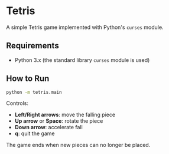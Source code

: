 # Tetris

A simple Tetris game implemented with Python's `curses` module.

## Requirements

- Python 3.x (the standard library `curses` module is used)

## How to Run

```bash
python -m tetris.main
```

Controls:

- **Left/Right arrows**: move the falling piece
- **Up arrow** or **Space**: rotate the piece
- **Down arrow**: accelerate fall
- **q**: quit the game

The game ends when new pieces can no longer be placed.
